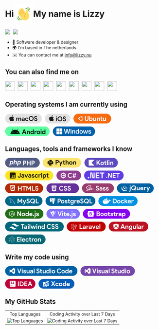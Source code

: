# <div style="display:flex;align-items: center;"><span>Hi</span><img src="https://raw.githubusercontent.com/Cuteminded/Cuteminded/refs/heads/main/icons/wave.gif" width="64" height="64"/><span>My name is <b style="color:f08ea9">Lizzy</b></span></div>

<div style="display:flex;align-items:center;gap: 10px;">
    <a href="https://www.github.com/Cuteminded" target="_blank" rel="noreferrer"><img src="https://img.shields.io/github/followers/Cuteminded?logo=github&style=for-the-badge&color=ec4899&labelColor=1c1917"/></a>
    <a href="https://wakatime.com/@Cuteminded"><img src="https://wakatime.com/badge/user/4e235165-5c24-4401-9a09-6d6c1b0bcb70.svg"/></a>
</div>

- 📄 Software developer & designer
- 🌍 I'm based in The netherlands
- ✉️ You can contact me at [info@lizzy.nu](mailto:info@lizzy.nu)

## You can also find me on

<div style="display:flex;align-items:center;flex-wrap:wrap;gap:10px;">
    <a href="https://lizzy.nu/profile/u/d4fda23cac3f4a4ba321df0e4246faee" target="_blank" rel="noreferrer"><img src="https://www.google.com/s2/favicons?sz=64&domain=lizzy.nu" width="32" height="32" /></a>
    <a href="https://hub.docker.com/u/cuteminded" target="_blank" rel="noreferrer"><img src="https://www.google.com/s2/favicons?sz=64&domain=hub.docker.com" width="32" height="32" /></a>
    <a href="https://huggingface.co/Cuteminded" target="_blank" rel="noreferrer"><img src="https://www.google.com/s2/favicons?sz=64&domain=huggingface.co" width="32" height="32" /></a>
    <a href="https://wakatime.com/@Cuteminded" target="_blank" rel="noreferrer"><img src="https://www.google.com/s2/favicons?sz=64&domain=wakatime.com" width="32" height="32" /></a>
    <a href="https://discord.com/users/375273261250117652" target="_blank"  rel="noreferrer"><img src="https://www.google.com/s2/favicons?sz=64&domain=discord.com" width="32" height="32" /></a>
    <a href="https://www.instagram.com/Cuteminded_/" target="_blank" rel="noreferrer"><img src="https://www.google.com/s2/favicons?sz=64&domain=instagram.com" width="32" height="32" /></a>
    <a href="https://x.com/Cuteminded_" target="_blank" rel="noreferrer"><img src="https://www.google.com/s2/favicons?sz=64&domain=x.com" width="32" height="32" /></a> 
    <a href="https://www.twitch.tv/cutemindedliz" target="_blank" rel="noreferrer"><img src="https://www.google.com/s2/favicons?sz=64&domain=twitch.tv" width="32" height="32" /></a>
    <a href="https://steamcommunity.com/profiles/76561198162547563" target="_blank" rel="noreferrer"><img src="https://www.google.com/s2/favicons?sz=64&domain=steamcommunity.com" width="32" height="32" /></a>
</div>

## Operating systems I am currently using

<div style="display:flex;align-items:center;flex-wrap:wrap;gap: 10px;">
  <img src="https://raw.githubusercontent.com/Cuteminded/Cuteminded/refs/heads/main/icons/badges/macos.svg" height="32" />
  <img src="https://raw.githubusercontent.com/Cuteminded/Cuteminded/refs/heads/main/icons/badges/ios.svg" height="32" />
  <img src="https://raw.githubusercontent.com/Cuteminded/Cuteminded/refs/heads/main/icons/badges/ubuntu.svg" height="32" />
  <img src="https://raw.githubusercontent.com/Cuteminded/Cuteminded/refs/heads/main/icons/badges/android.svg" height="32" />
  <img src="https://raw.githubusercontent.com/Cuteminded/Cuteminded/refs/heads/main/icons/badges/windows.svg" height="32" />
</div>

## Languages, tools and frameworks I know

<div style="display:flex;align-items:center;flex-wrap:wrap;gap: 10px;">
  <img src="https://raw.githubusercontent.com/Cuteminded/Cuteminded/refs/heads/main/icons/badges/php.svg" height="32" />
  <img src="https://raw.githubusercontent.com/Cuteminded/Cuteminded/refs/heads/main/icons/badges/python.svg" height="32" />
  <img src="https://raw.githubusercontent.com/Cuteminded/Cuteminded/refs/heads/main/icons/badges/kotlin.svg" height="32" />
  <img src="https://raw.githubusercontent.com/Cuteminded/Cuteminded/refs/heads/main/icons/badges/javascript.svg" height="32" />
  <img src="https://raw.githubusercontent.com/Cuteminded/Cuteminded/refs/heads/main/icons/badges/csharp.svg" height="32" />
  <img src="https://raw.githubusercontent.com/Cuteminded/Cuteminded/refs/heads/main/icons/badges/dotnet.svg" height="32" />
  <img src="https://raw.githubusercontent.com/Cuteminded/Cuteminded/refs/heads/main/icons/badges/html.svg" height="32" />
  <img src="https://raw.githubusercontent.com/Cuteminded/Cuteminded/refs/heads/main/icons/badges/css.svg" height="32" />
  <img src="https://raw.githubusercontent.com/Cuteminded/Cuteminded/refs/heads/main/icons/badges/sass.svg" height="32" />
  <img src="https://raw.githubusercontent.com/Cuteminded/Cuteminded/refs/heads/main/icons/badges/jquery.svg" height="32" />
  <img src="https://raw.githubusercontent.com/Cuteminded/Cuteminded/refs/heads/main/icons/badges/mysql.svg" height="32" />
  <img src="https://raw.githubusercontent.com/Cuteminded/Cuteminded/refs/heads/main/icons/badges/postgresql.svg" height="32" />
  <img src="https://raw.githubusercontent.com/Cuteminded/Cuteminded/refs/heads/main/icons/badges/docker.svg" height="32" />
  <img src="https://raw.githubusercontent.com/Cuteminded/Cuteminded/refs/heads/main/icons/badges/nodejs.svg" height="32" />
  <img src="https://raw.githubusercontent.com/Cuteminded/Cuteminded/refs/heads/main/icons/badges/vitejs.svg" height="32" />
  <img src="https://raw.githubusercontent.com/Cuteminded/Cuteminded/refs/heads/main/icons/badges/bootstrap.svg" height="32" />
  <img src="https://raw.githubusercontent.com/Cuteminded/Cuteminded/refs/heads/main/icons/badges/tailwindcss.svg" height="32" />
  <img src="https://raw.githubusercontent.com/Cuteminded/Cuteminded/refs/heads/main/icons/badges/laravel.svg" height="32" />
  <img src="https://raw.githubusercontent.com/Cuteminded/Cuteminded/refs/heads/main/icons/badges/angular.svg" height="32" />
  <img src="https://raw.githubusercontent.com/Cuteminded/Cuteminded/refs/heads/main/icons/badges/electron.svg" height="32" />
</div>

## Write my code using
<div style="display:flex;align-items:center;flex-wrap:wrap;gap: 10px;">
    <img src="https://raw.githubusercontent.com/Cuteminded/Cuteminded/refs/heads/main/icons/badges/visualstudiocode.svg" height="32" />
    <img src="https://raw.githubusercontent.com/Cuteminded/Cuteminded/refs/heads/main/icons/badges/visualstudio.svg" height="32" />
    <img src="https://raw.githubusercontent.com/Cuteminded/Cuteminded/refs/heads/main/icons/badges/idea.svg" height="32" />
    <img src="https://raw.githubusercontent.com/Cuteminded/Cuteminded/refs/heads/main/icons/badges/xcode.svg" height="32" />

</div>

## My GitHub Stats

<table style="text-align: center;">
  <tr>
    <td>Top Languages</td>
    <td>Coding Activity over Last 7 Days</td>
  </tr>
  <tr>
    <td><img src="https://wakatime.com/share/@Cuteminded/75872a1f-a44b-40b0-82b4-83d5dc6df6e3.svg" width=1069 alt="Top Languages" /></td>
    <td><img src="https://wakatime.com/share/@Cuteminded/7856f8dc-c931-419b-bbbb-7279bcee7d2c.svg" width=1069 alt="Coding Activity over Last 7 Days" /></td>
  </tr>
 </table>
